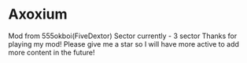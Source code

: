 # Axoxium
Mod from 555okboi(FiveDextor)
Sector currently - 3 sector
Thanks for playing my mod! Please give me a star so I will have more active to add more content in the future!
